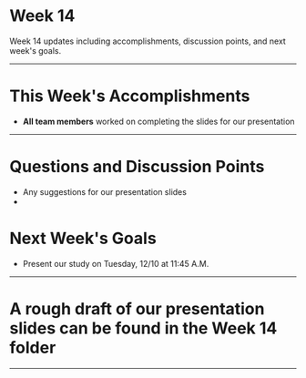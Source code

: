 # Week 14
Week 14 updates including accomplishments, discussion points, and next week's goals.

---

# This Week's Accomplishments

  - **All team members** worked on completing the slides for our presentation

---

# Questions and Discussion Points

 - Any suggestions for our presentation slides
 - 

# Next Week's Goals

  - Present our study on Tuesday, 12/10 at 11:45 A.M.

---

# A rough draft of our presentation slides can be found in the Week 14 folder
---

